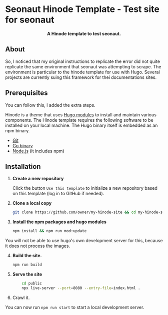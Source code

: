 # Seonaut Hinode Template - Test site for seonaut

<!-- Tagline -->
<p align="center">
    <b>A Hinode template to test seonaut.</b>
    <br />
</p>

## About

So, I noticed that my original instructions to replicate the error did not quite replicate the same environment that seonaut was attempting to scrape. The environment is particular to the hinode template for use with Hugo. Several projects are currently suing this framework for thei documentations sites. 

## Prerequisites

You can follow this, I added the extra steps.

Hinode is a theme that uses [Hugo modules][hugo_modules] to install and maintain various components. The Hinode template requires the following software to be installed on your local machine. The Hugo binary itself is embedded as an npm binary.

- [Git][git_download]
- [Go binary][golang_download]
- [Node.js][nodejs] (it includes npm)

## Installation

1. **Create a new repository**

    Click the button `Use this template` to initialize a new repository based on this template (log in to GitHub if needed).

2. **Clone a local copy**

    ```bash
    git clone https://github.com/owner/my-hinode-site && cd my-hinode-site # replace "owner/my-hinode-site"
    ```

3. **Install the npm packages and hugo modules**

    ```bash
    npm install && npm run mod:update
    ```

You will not be able to use hugo's own development server for this, because it does not process the images.

4. **Build the site.**

    ```bash
    npm run build
    ```

5. **Serve the site**

    ```bash
        cd public
        npx live-server --port=8080 --entry-file=index.html .
    ```

6. Crawl it.


You can now run `npm run start` to start a local development server.

<!-- MARKDOWN LINKS -->
[docs]: https://gethinode.com/docs
[git_download]: https://git-scm.com
[golang_download]: https://go.dev/dl/
[hugo]: https://gohugo.io
[hugo_modules]: https://gohugo.io/hugo-modules/
[npm]: https://www.npmjs.com
[nodejs]: https://nodejs.org
[repository]: https://github.com/gethinode/hinode.git
[repository_template]: https://github.com/gethinode/template.git
